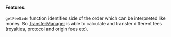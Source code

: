 #### Features

`getFeeSide` function identifies side of the order which can be interpreted like money. So [TransferManager](./TransferManager.sol) is able to calculate and transfer different fees (royalties, protocol and origin fees etc).